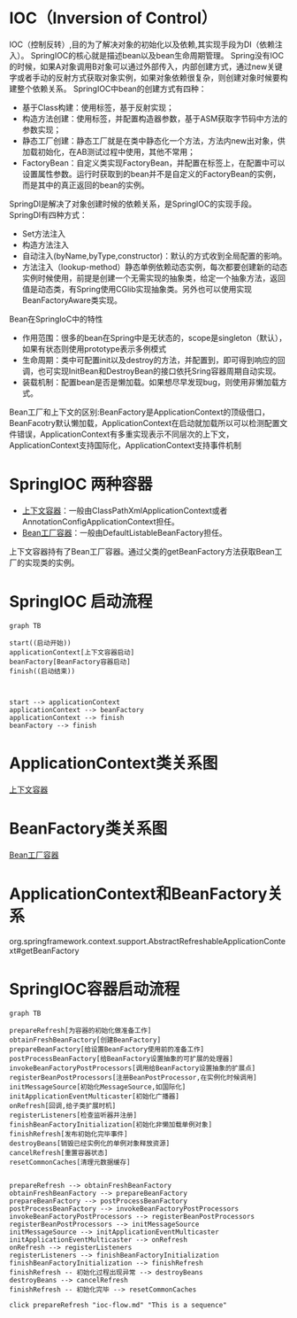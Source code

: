 # IOC（Inversion of Control）
IOC（控制反转）,目的为了解决对象的初始化以及依赖,其实现手段为DI（依赖注入）。
SpringIOC的核心就是描述bean以及bean生命周期管理。
Spring没有IOC的时候，如果A对象调用B对象可以通过外部传入，内部创建方式，通过new关键字或者手动的反射方式获取对象实例，如果对象依赖很复杂，则创建对象时候要构建整个依赖关系。
SpringIOC中bean的创建方式有四种：
- 基于Class构建：使用<bean>标签，基于反射实现；
- 构造方法创建：使用<bean>标签，并配置构造器参数，基于ASM获取字节码中方法的参数实现；
- 静态工厂创建：静态工厂就是在类中静态化一个方法，方法内new出对象，供加载初始化，在AB测试过程中使用，其他不常用；
- FactoryBean：自定义类实现FactoryBean，并配置在<bean>标签上，在配置中可以设置属性参数。运行时获取到的bean并不是自定义的FactoryBean的实例，而是其中的真正返回的bean的实例。

SpringDI是解决了对象创建时候的依赖关系，是SpringIOC的实现手段。
SpringDI有四种方式：
- Set方法注入
- 构造方法注入
- 自动注入(byName,byType,constructor)：默认的方式收到全局配置的影响。
- 方法注入（lookup-method）静态单例依赖动态实例，每次都要创建新的动态实例时候使用，前提是创建一个无需实现的抽象类，给定一个抽象方法，返回值是动态类，有Spring使用CGlib实现抽象类。另外也可以使用实现BeanFactoryAware类实现。

Bean在SpringIoC中的特性
- 作用范围：很多的bean在Spring中是无状态的，scope是singleton（默认），如果有状态则使用prototype表示多例模式
- 生命周期：类中可配置init以及destroy的方法，并配置到<bean>，即可得到响应的回调，也可实现InitBean和DestroyBean的接口依托Sring容器周期自动实现。
- 装载机制：配置bean是否是懒加载。如果想尽早发现bug，则使用非懒加载方式。

Bean工厂和上下文的区别:BeanFactory是ApplicationContext的顶级借口，BeanFacotry默认懒加载，ApplicationContext在启动就加载所以可以检测配置文件错误，ApplicationContext有多重实现表示不同层次的上下文，ApplicationContext支持国际化，ApplicationContext支持事件机制


# SpringIOC 两种容器

- [上下文容器](ioc-application-context.md)：一般由ClassPathXmlApplicationContext或者AnnotationConfigApplicationContext担任。
- [Bean工厂容器](ioc-bean-factory.md)：一般由DefaultListableBeanFactory担任。

上下文容器持有了Bean工厂容器。通过父类的getBeanFactory方法获取Bean工厂的实现类的实例。

# SpringIOC 启动流程

```mermaid
graph TB

start((启动开始))
applicationContext[上下文容器启动]
beanFactory[BeanFactory容器启动]
finish((启动结束))



start --> applicationContext
applicationContext --> beanFactory
applicationContext --> finish
beanFactory --> finish

```
# ApplicationContext类关系图
[上下文容器](ioc-application-context.md)

# BeanFactory类关系图
[Bean工厂容器](ioc-bean-factory.md)

# ApplicationContext和BeanFactory关系
org.springframework.context.support.AbstractRefreshableApplicationContext#getBeanFactory

# SpringIOC容器启动流程


```mermaid
graph TB

prepareRefresh[为容器的初始化做准备工作]
obtainFreshBeanFactory[创建BeanFactory]
prepareBeanFactory[给设置BeanFactory使用前的准备工作]
postProcessBeanFactory[给BeanFactory设置抽象的可扩展的处理器]
invokeBeanFactoryPostProcessors[调用给BeanFactory设置抽象的扩展点]
registerBeanPostProcessors[注册BeanPostProcessor,在实例化时候调用]
initMessageSource[初始化MessageSource,如国际化]
initApplicationEventMulticaster[初始化广播器]
onRefresh[回调,给子类扩展时机]
registerListeners[检查监听器并注册]
finishBeanFactoryInitialization[初始化非懒加载单例对象]
finishRefresh[发布初始化完毕事件]
destroyBeans[销毁已经实例化的单例对象释放资源]
cancelRefresh[重置容器状态]
resetCommonCaches[清理元数据缓存]


prepareRefresh --> obtainFreshBeanFactory
obtainFreshBeanFactory --> prepareBeanFactory
prepareBeanFactory --> postProcessBeanFactory
postProcessBeanFactory --> invokeBeanFactoryPostProcessors
invokeBeanFactoryPostProcessors --> registerBeanPostProcessors
registerBeanPostProcessors --> initMessageSource
initMessageSource --> initApplicationEventMulticaster
initApplicationEventMulticaster --> onRefresh
onRefresh --> registerListeners
registerListeners --> finishBeanFactoryInitialization
finishBeanFactoryInitialization --> finishRefresh
finishRefresh -- 初始化过程出现异常 --> destroyBeans
destroyBeans --> cancelRefresh
finishRefresh -- 初始化完毕 --> resetCommonCaches

click prepareRefresh "ioc-flow.md" "This is a sequence"

```
